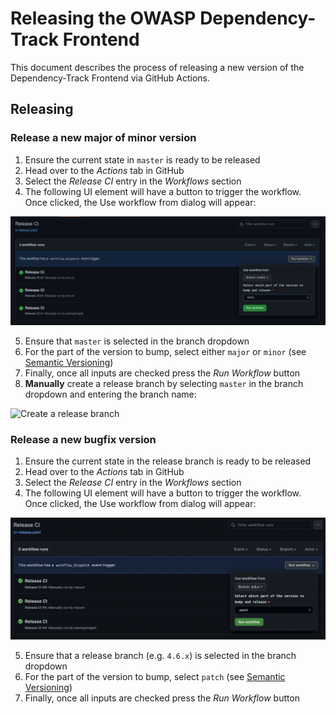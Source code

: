 # Releasing the OWASP Dependency-Track Frontend

This document describes the process of releasing a new version of the Dependency-Track Frontend via GitHub Actions.

## Releasing

### Release a new major of minor version

1. Ensure the current state in `master` is ready to be released
2. Head over to the *Actions* tab in GitHub
3. Select the *Release CI* entry in the *Workflows* section
4. The following UI element will have a button to trigger the workflow. Once clicked, the Use workflow from dialog will appear:

![Create a release from `master`](./.github/images/release-master.png)

5. Ensure that `master` is selected in the branch dropdown
6. For the part of the version to bump, select either `major` or `minor` (see [Semantic Versioning](https://semver.org/))
7. Finally, once all inputs are checked press the *Run Workflow* button
8. **Manually** create a release branch by selecting `master` in the branch dropdown and entering the branch name:

![Create a release branch](./.github/images/release-branch.png)

### Release a new bugfix version

1. Ensure the current state in the release branch is ready to be released
2. Head over to the *Actions* tab in GitHub
3. Select the *Release CI* entry in the *Workflows* section
4. The following UI element will have a button to trigger the workflow. Once clicked, the Use workflow from dialog will appear:

![Create a release from a release branch](./.github/images/release-releasebranch.png)

5. Ensure that a release branch (e.g. `4.6.x`) is selected in the branch dropdown
6. For the part of the version to bump, select `patch` (see [Semantic Versioning](https://semver.org/))
7. Finally, once all inputs are checked press the *Run Workflow* button

